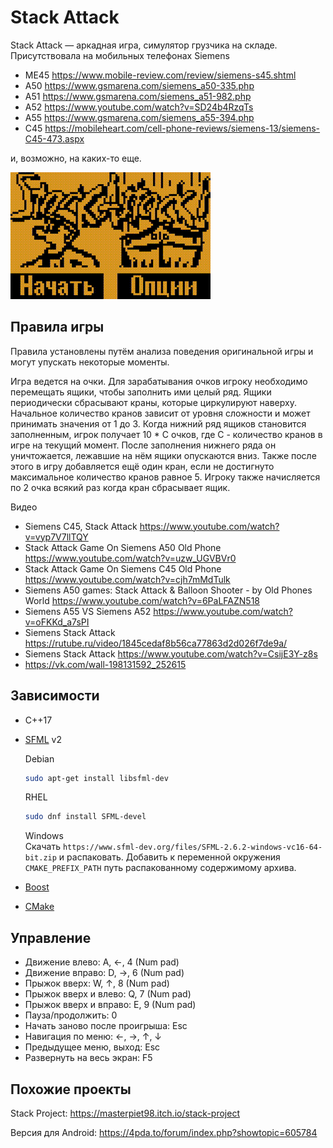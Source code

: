 # Stack Attack

Stack Attack — аркадная игра, симулятор грузчика на складе. Присутствовала на мобильных телефонах Siemens
* ME45 https://www.mobile-review.com/review/siemens-s45.shtml
* A50 https://www.gsmarena.com/siemens_a50-335.php
* A51 https://www.gsmarena.com/siemens_a51-982.php
* A52 https://www.youtube.com/watch?v=SD24b4RzqTs
* A55 https://www.gsmarena.com/siemens_a55-394.php
* C45 https://mobileheart.com/cell-phone-reviews/siemens-13/siemens-C45-473.aspx

и, возможно, на каких-то еще.

![](game.gif)

## Правила игры

Правила установлены путём анализа поведения оригинальной игры и могут упускать некоторые моменты.

Игра ведется на очки. Для зарабатывания очков игроку необходимо перемещать ящики, чтобы заполнить ими целый ряд. Ящики периодически сбрасывают краны, которые циркулируют наверху. Начальное количество кранов зависит от уровня сложности и может принимать значения от 1 до 3. Когда нижний ряд ящиков становится заполненным, игрок получает 10 * С очков, где C - количество кранов в игре на текущий момент. После заполнения нижнего ряда он уничтожается, лежавшие на нём ящики опускаются вниз. Также после этого в игру добавляется ещё один кран, если не достигнуто максимальное количество кранов равное 5. Игроку также начисляется по 2 очка всякий раз когда кран сбрасывает ящик.

Видео
* Siemens C45, Stack Attack https://www.youtube.com/watch?v=vyp7V7llTQY
* Stack Attack Game On Siemens A50 Old Phone https://www.youtube.com/watch?v=uzw_UGVBVr0
* Stack Attack Game On Siemens C45 Old Phone https://www.youtube.com/watch?v=cjh7mMdTulk
* Siemens A50 games: Stack Attack & Balloon Shooter - by Old Phones World https://www.youtube.com/watch?v=6PaLFAZN518
* Siemens A55 VS Siemens A52 https://www.youtube.com/watch?v=oFKKd_a7sPI
* Siemens Stack Attack https://rutube.ru/video/1845cedaf8b56ca77863d2d026f7de9a/
* Siemens Stack Attack https://www.youtube.com/watch?v=CsijE3Y-z8s
* https://vk.com/wall-198131592_252615

## Зависимости

* C++17
* [SFML](https://www.sfml-dev.org/) v2

  Debian
  ```sh
  sudo apt-get install libsfml-dev
  ```

  RHEL
  ```sh
  sudo dnf install SFML-devel
  ```

  Windows  
  Скачать `https://www.sfml-dev.org/files/SFML-2.6.2-windows-vc16-64-bit.zip` и распаковать.
  Добавить к переменной окружения `CMAKE_PREFIX_PATH` путь распакованному содержимому архива.
* [Boost](https://www.boost.org/)
* [CMake](https://cmake.org)

## Управление

* Движение влево: A, ←, 4 (Num pad)
* Движение вправо: D, →, 6 (Num pad)
* Прыжок вверх: W, ↑, 8 (Num pad)
* Прыжок вверх и влево: Q, 7 (Num pad)
* Прыжок вверх и вправо: E, 9 (Num pad)
* Пауза/продолжить: 0
* Начать заново после проигрыша: Esc
* Навигация по меню: ←, →, ↑, ↓
* Предыдущее меню, выход: Esc
* Развернуть на весь экран: F5

## Похожие проекты

Stack Project: https://masterpiet98.itch.io/stack-project

Версия для Android: https://4pda.to/forum/index.php?showtopic=605784
